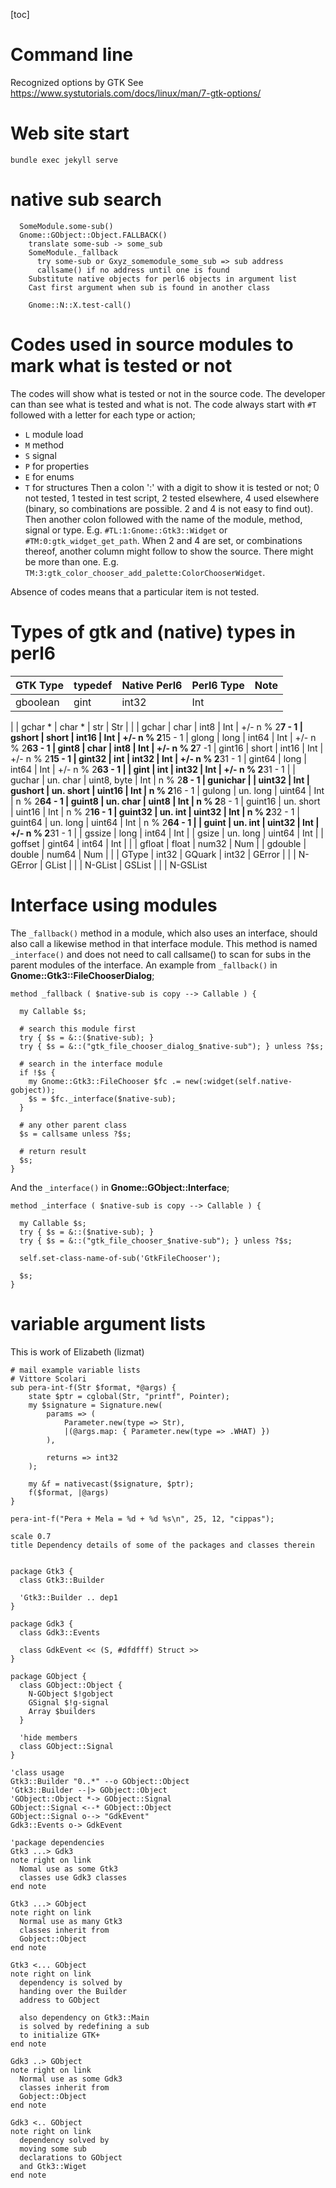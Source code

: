 [toc]

# Command line
Recognized options by GTK
See https://www.systutorials.com/docs/linux/man/7-gtk-options/

# Web site start

```
bundle exec jekyll serve
```
# native sub search
```
  SomeModule.some-sub()
  Gnome::GObject::Object.FALLBACK()
    translate some-sub -> some_sub
    SomeModule._fallback
      try some-sub or Gxyz_somemodule_some_sub => sub address
      callsame() if no address until one is found
    Substitute native objects for perl6 objects in argument list
    Cast first argument when sub is found in another class

    Gnome::N::X.test-call()
```

# Codes used in source modules to mark what is tested or not

The codes will show what is tested or not in the source code. The developer can than see what is tested and what is not. The code always start with `#T` followed with a letter for each type or action;
  * `L` module load
  * `M` method
  * `S` signal
  * `P` for properties
  * `E` for enums
  * `T` for structures
Then a colon ':' with a digit to show it is tested or not; 0 not tested, 1 tested in test script, 2 tested elsewhere, 4 used elsewhere (binary, so combinations are possible. 2 and 4 is not easy to find out). Then another colon followed with the name of the module, method, signal or type. E.g. `#TL:1:Gnome::Gtk3::Widget` or `#TM:0:gtk_widget_get_path`. When 2 and 4 are set, or combinations thereof, another column might follow to show the source. There might be more than one. E.g. `TM:3:gtk_color_chooser_add_palette:ColorChooserWidget`.

Absence of codes means that a particular item is not tested.


# Types of gtk and (native) types in perl6

| GTK Type | typedef | Native Perl6 | Perl6 Type | Note |
| -------- | ------- | ------------ | ---------- | ---- |
| gboolean | gint    | int32        | Int        |
|
| gchar *  | char *  | str          | Str        |
|
| gchar    | char    | int8         | Int        | +/- n % 2**7 - 1
| gshort   | short   | int16        | Int        | +/- n % 2**15 - 1
| glong    | long    | int64        | Int        | +/- n % 2**63 - 1
| gint8    | char    | int8         | Int        | +/- n % 2**7 -1
| gint16   | short   | int16        | Int        | +/- n % 2**15 - 1
| gint32   | int     | int32        | Int        | +/- n % 2**31 - 1
| gint64   | long    | int64        | Int        | +/- n % 2**63 - 1
|
| gint     | int     | int32        | Int        | +/- n % 2**31 - 1
|
| guchar   | un. char  | uint8, byte  | Int      | n % 2**8 - 1
| gunichar |           | uint32       | Int
| gushort  | un. short | uint16       | Int      | n % 2**16 - 1
| gulong   | un. long  | uint64       | Int      | n % 2**64 - 1
| guint8   | un. char  | uint8        | Int      | n % 2**8 - 1
| guint16  | un. short | uint16       | Int      | n % 2**16 - 1
| guint32  | un. int   | uint32       | Int      | n % 2**32 - 1
| guint64  | un. long  | uint64       | Int      | n % 2**64 - 1
|
| guint    | un. int   | uint32       | Int      | +/- n % 2**31 - 1
|
| gssize   | long      | int64        | Int      |
| gsize    | un. long  | uint64       | Int      |
| goffset  | gint64    | int64        | Int      |
|
| gfloat   | float     | num32        | Num      |
| gdouble  | double    | num64        | Num      |
|
| GType    | int32
| GQuark   | int32
| GError   |           |              | N-GError
| GList    |           |              | N-GList
| GSList   |           |              | N-GSList

# Interface using modules

The `_fallback()` method in a module, which also uses an interface, should also call a likewise method in that interface module. This method is named `_interface()` and does not need to call callsame() to scan for subs in the parent modules of the interface. An example from `_fallback()` in **Gnome::Gtk3::FileChooserDialog**;

```
method _fallback ( $native-sub is copy --> Callable ) {

  my Callable $s;

  # search this module first
  try { $s = &::($native-sub); }
  try { $s = &::("gtk_file_chooser_dialog_$native-sub"); } unless ?$s;

  # search in the interface module
  if !$s {
    my Gnome::Gtk3::FileChooser $fc .= new(:widget(self.native-gobject));
    $s = $fc._interface($native-sub);
  }

  # any other parent class
  $s = callsame unless ?$s;

  # return result
  $s;
}
```
And the `_interface()` in **Gnome::GObject::Interface**;
```
method _interface ( $native-sub is copy --> Callable ) {

  my Callable $s;
  try { $s = &::($native-sub); }
  try { $s = &::("gtk_file_chooser_$native-sub"); } unless ?$s;

  self.set-class-name-of-sub('GtkFileChooser');

  $s;
}
```

# variable argument lists
This is work of Elizabeth (lizmat)

```
# mail example variable lists
# Vittore Scolari
sub pera-int-f(Str $format, *@args) {
    state $ptr = cglobal(Str, "printf", Pointer);
    my $signature = Signature.new(
        params => (
            Parameter.new(type => Str),
            |(@args.map: { Parameter.new(type => .WHAT) })
        ),

        returns => int32
    );

    my &f = nativecast($signature, $ptr);
    f($format, |@args)
}

pera-int-f("Pera + Mela = %d + %d %s\n", 25, 12, "cippas");
```


<!--
```plantuml
@startmindmap
scale 0.7

title GTK Class hierary
* GObject
 * GInitiallyUnowned
  * Gtk3::Widget
   * Gtk3::Misc
    * Gtk3::Entry
    * Gtk3::Image
    * Gtk3::Label
   * Gtk3::LevelBar
   * Gtk3::Container
    * ...

  * Gtk3::FileFilter

 * Gdk3::Screen
 * Gdk3::Window
 * Gdk3::Display
 * Gdk3::Device

 * Gtk3::Builder
 * Gtk3::TextBuffer
 * Gtk3::CssProvider
@endmindmap
```

```plantuml
@startmindmap
scale 0.7

title GTK Class hierary at Gtk3::Container

* Gtk3::Container
 * Gtk3::Bin
  * Gtk3::Button
   * Gtk3::ToggleButton
    * Gtk3::CheckButton
     * Gtk3::RadioButton
   * Gtk3::ColorButton

  * Gtk3::Window
   * Gtk3::Dialog
    * Gtk3::AboutDialog
    * Gtk3::FileChooserDialog

  * Gtk3::MenuItem

 * Gtk3::TextView
 * Gtk3::Paned
@endmindmap
```


```plantuml
@startmindmap
scale 0.7
title Interface classes
* GObject::Interface
 * Gtk3::FileChooser
 * Gtk3::Orientable
 * Gtk3::ColorChooser

@endmindmap
```

```plantuml
@startmindmap
scale 0.7
title Wrapped structure classes
* GObject::Boxed
 * Gtk3::Border
 * Gtk3::TextIter
 * GObject::Value
 * Gtk3::WidgetPath

@endmindmap
```
-->
<!--
```plantuml
scale 0.7
hide members
hide circle

title Standalone classes

class X

class GLib::Main
class GLib::List
class GLib::SList
class GObject::Type
class GObject::Signal

class Gtk3::Main
```
-->


```plantuml
scale 0.7
title Dependency details of some of the packages and classes therein


package Gtk3 {
  class Gtk3::Builder

  'Gtk3::Builder .. dep1
}

package Gdk3 {
  class Gdk3::Events

  class GdkEvent << (S, #dfdfff) Struct >>
}

package GObject {
  class GObject::Object {
    N-GObject $!gobject
    GSignal $!g-signal
    Array $builders
  }

  'hide members
  class GObject::Signal
}

'class usage
Gtk3::Builder "0..*" --o GObject::Object
'Gtk3::Builder --|> GObject::Object
'GObject::Object *-> GObject::Signal
GObject::Signal <--* GObject::Object
GObject::Signal o--> "GdkEvent"
Gdk3::Events o-> GdkEvent

'package dependencies
Gtk3 ...> Gdk3
note right on link
  Nomal use as some Gtk3
  classes use Gdk3 classes
end note

Gtk3 ...> GObject
note right on link
  Normal use as many Gtk3
  classes inherit from
  Gobject::Object
end note

Gtk3 <... GObject
note right on link
  dependency is solved by
  handing over the Builder
  address to GObject

  also dependency on Gtk3::Main
  is solved by redefining a sub
  to initialize GTK+
end note

Gdk3 ..> GObject
note right on link
  Normal use as some Gdk3
  classes inherit from
  Gobject::Object
end note

Gdk3 <.. GObject
note right on link
  dependency solved by
  moving some sub
  declarations to GObject
  and Gtk3::Wiget
end note
```

<!-- Restjes ...

```plantuml
scale 0.7
hide members
hide circle

'class Gui
'class GSignal
'GSignal <|-- Gtk3::Widget
'X <-* Gui


Gtk3::Bin <|-- Gtk3::Button
Gtk3::Button <|-- Gtk3::ToggleButton
Gtk3::ToggleButton <|-- Gtk3::CheckButton
Gtk3::CheckButton <|-- Gtk3::RadioButton

Gtk3::Bin <|-- Gtk3::Window
Gtk3::Window <|-- Gtk3::Dialog
Gtk3::Dialog <|-- Gtk3::AboutDialog
Gtk3::Dialog <|-- Gtk3::FileChooserDialog

Gtk3::Widget <|-- Gtk3::Label
Gtk3::Widget <|-- Gtk3::Entry

Gtk3::Container <|-- Gtk3::Bin
Gtk3::Container <|-- Gtk3::TextView
Gtk3::Widget <|-- Gtk3::Container

GInitiallyUnowned <|-- Gtk3::Widget
GObject <|-- GInitiallyUnowned

Gtk3::Bin <|-- Gtk3::MenuItem

GInitiallyUnowned <|-- Gtk3::FileFilter

```
-->
